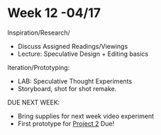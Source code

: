 # Week 12 -04/17

Inspiration/Research/
* Discuss Assigned Readings/Viewings 
* Lecture: Speculative Design + Editing basics 

Iteration/Prototyping:
* LAB: Speculative Thought Experiments
* Storyboard, shot for shot remake. 


DUE NEXT WEEK:
* Bring supplies for next week video experiment
* First prototype for [Project 2](city_as_site.md) Due!
